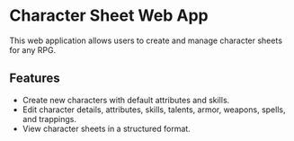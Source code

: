 # Character Sheet Web App

This web application allows users to create and manage character sheets for any RPG.

## Features

- Create new characters with default attributes and skills.
- Edit character details, attributes, skills, talents, armor, weapons, spells, and trappings.
- View character sheets in a structured format.
